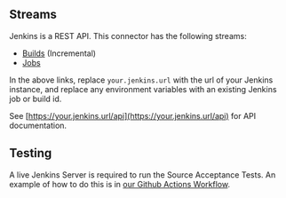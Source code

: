 ## Streams

Jenkins is a REST API. This connector has the following streams:

* [Builds](https://your.jenkins.url/job/$JOB_NAME/$BUILD_NUMBER/api/json?pretty=true) \(Incremental\)
* [Jobs](https://your.jenkins.url/job/$JOB_NAME/api/json?pretty=true)

In the above links, replace `your.jenkins.url` with the url of your Jenkins
instance, and replace any environment variables with an existing Jenkins job or
build id.

See [https://your.jenkins.url/api](https://your.jenkins.url/api) for API
documentation.

## Testing

A live Jenkins Server is required to run the Source Acceptance Tests. An example
of how to do this is in [our Github Actions
Workflow](https://github.com/faros-ai/airbyte-connectors/blob/main/.github/workflows/ci.yml#L54).
